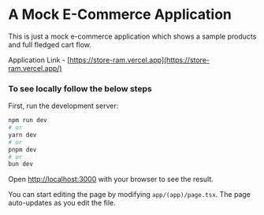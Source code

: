 
# A Mock E-Commerce Application

This is just a mock e-commerce application which shows a sample products and full fledged cart flow.

Application Link - [https://store-ram.vercel.app](https://store-ram.vercel.app/)

### To see locally follow the below steps


First, run the development server:

```bash
npm run dev
# or
yarn dev
# or
pnpm dev
# or
bun dev
```

Open [http://localhost:3000](http://localhost:3000) with your browser to see the result.

You can start editing the page by modifying `app/(app)/page.tsx`. The page auto-updates as you edit the file.
